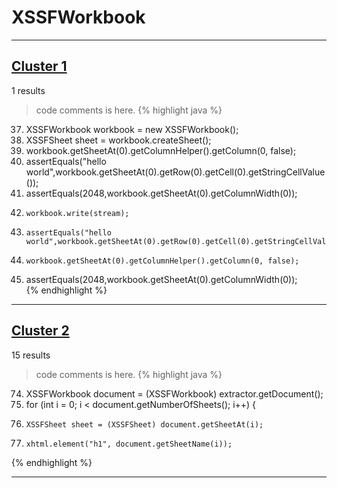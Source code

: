 # XSSFWorkbook

***

## [Cluster 1](./1)
1 results
> code comments is here.
{% highlight java %}
37. XSSFWorkbook workbook = new XSSFWorkbook();
38. XSSFSheet sheet = workbook.createSheet();
42. workbook.getSheetAt(0).getColumnHelper().getColumn(0, false);
43. assertEquals("hello world",workbook.getSheetAt(0).getRow(0).getCell(0).getStringCellValue());
44. assertEquals(2048,workbook.getSheetAt(0).getColumnWidth(0));
52.     workbook.write(stream);        
56.     assertEquals("hello world",workbook.getSheetAt(0).getRow(0).getCell(0).getStringCellValue());
58.     workbook.getSheetAt(0).getColumnHelper().getColumn(0, false);
59. assertEquals(2048,workbook.getSheetAt(0).getColumnWidth(0));        
{% endhighlight %}

***

## [Cluster 2](./2)
15 results
> code comments is here.
{% highlight java %}
74. XSSFWorkbook document = (XSSFWorkbook) extractor.getDocument();
76. for (int i = 0; i < document.getNumberOfSheets(); i++) {
78.     XSSFSheet sheet = (XSSFSheet) document.getSheetAt(i);
79.     xhtml.element("h1", document.getSheetName(i));
{% endhighlight %}

***

